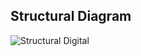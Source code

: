 ## Structural Diagram

![Structural Digital](https://user-images.githubusercontent.com/98881640/155767675-6bbf1753-5d1a-4f51-87a6-38beb56d1b98.png)

